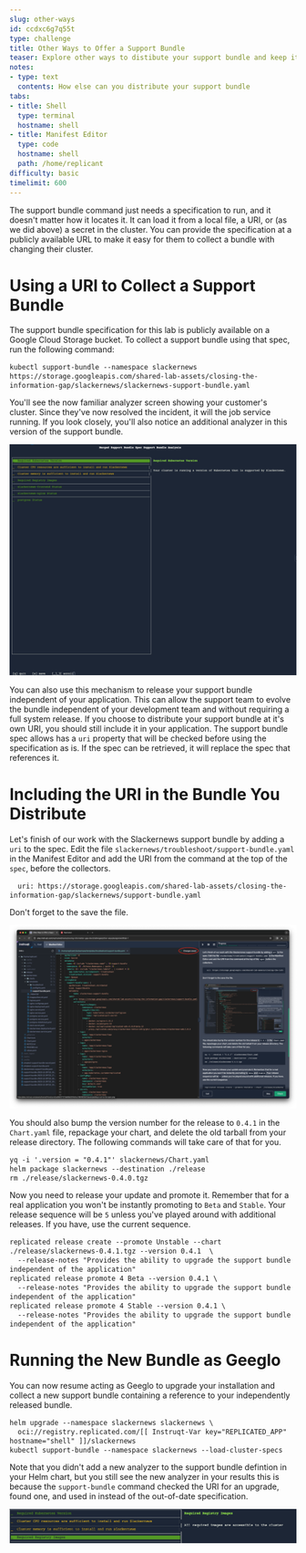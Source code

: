 ```yaml
---
slug: other-ways
id: ccdxc6g7q55t
type: challenge
title: Other Ways to Offer a Support Bundle
teaser: Explore other ways to distibute your support bundle and keep it up to date
notes:
- type: text
  contents: How else can you distribute your support bundle
tabs:
- title: Shell
  type: terminal
  hostname: shell
- title: Manifest Editor
  type: code
  hostname: shell
  path: /home/replicant
difficulty: basic
timelimit: 600
---
```


The support bundle command just needs a specification to run, and it doesn't
matter how it locates it. It can load it from a local file, a URI, or (as we
did above) a secret in the cluster. You can provide the specification at a
publicly available URL to make it easy for them to collect a bundle with
changing their cluster.

Using a URI to Collect a Support Bundle
=======================================

The support bundle specification for this lab is publicly available on a
Google Cloud Storage bucket. To collect a support bundle using that spec, run
the following command:

```
kubectl support-bundle --namespace slackernews https://storage.googleapis.com/shared-lab-assets/closing-the-information-gap/slackernews/slackernews-support-bundle.yaml
```

You'll see the now familiar analyzer screen showing your customer's cluster.
Since they've now resolved the incident, it will the job service running. If
you look closely, you'll also notice an additional analyzer in this version of
the support bundle.

![Results from Running the Support Bundle from a URI](../assets/analyzers-from-the-uri.png)

You can also use this mechanism to release your support bundle independent of
your application. This can allow the support team to evolve the bundle
independent of your development team and without requiring a full system
release. If you choose to distribute your support bundle at it's own URI, you
should still include it in your application. The support bundle spec allows has
a `uri` property that will be checked before using the specification as is. If
the spec can be retrieved, it will replace the spec that references it.

Including the URI in the Bundle You Distribute
==============================================

Let's finish of our work with the Slackernews support bundle by adding a `uri` to
the spec. Edit the file `slackernews/troubleshoot/support-bundle.yaml` in the
Manifest Editor and add the URI from the command at the top of the `spec`,
before the collectors.

```
  uri: https://storage.googleapis.com/shared-lab-assets/closing-the-information-gap/slackernews/support-bundle.yaml
```

Don't forget to the save the file.

![Adding a URI to the Support Bundle spec](../assets/adding-a-uri-to-the-spec.png)

You should also bump the version number for the release to `0.4.1` in the
`Chart.yaml` file, repackage your chart, and delete the old tarball from your
release directory. The following commands will take care of that for you.


```
yq -i '.version = "0.4.1"' slackernews/Chart.yaml
helm package slackernews --destination ./release
rm ./release/slackernews-0.4.0.tgz
```

Now you need to release your update and promote it. Remember that for a real
application you won't be instantly promoting to `Beta` and `Stable`. Your
release sequence will be `5` unless you've played around with additional
releases. If you have, use the current sequence.

```
replicated release create --promote Unstable --chart ./release/slackernews-0.4.1.tgz --version 0.4.1  \
  --release-notes "Provides the ability to upgrade the support bundle independent of the application"
replicated release promote 4 Beta --version 0.4.1 \
  --release-notes "Provides the ability to upgrade the support bundle independent of the application"
replicated release promote 4 Stable --version 0.4.1 \
  --release-notes "Provides the ability to upgrade the support bundle independent of the application"
```

Running the New Bundle as Geeglo
================================

You can now resume acting as Geeglo to upgrade your installation and collect a
new support bundle containing a reference to your independently released
bundle.

```
helm upgrade --namespace slackernews slackernews \
  oci://registry.replicated.com/[[ Instruqt-Var key="REPLICATED_APP" hostname="shell" ]]/slackernews
kubectl support-bundle --namespace slackernews --load-cluster-specs
```

Note that you didn't add a new analyzer to the support bundle defintion in your
Helm chart, but you still see the new analyzer in your results this is because
the `support-bundle` command checked the URI for an upgrade, found one, and
used in instead of the out-of-date specification.

![Additional Analzer Result After Spec is Updated](../assets/additional-analyzer-result.png)

